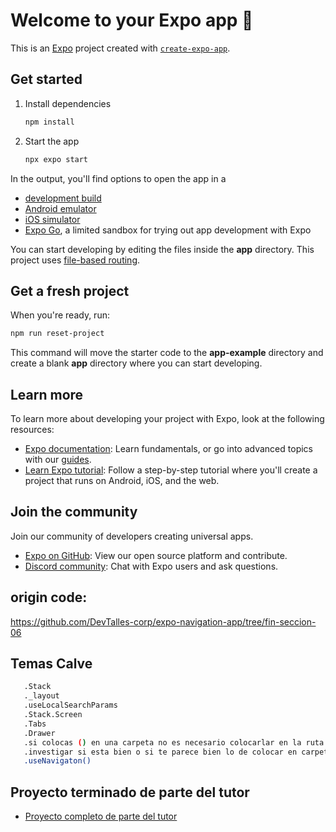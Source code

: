 # Welcome to your Expo app 👋

This is an [Expo](https://expo.dev) project created with [`create-expo-app`](https://www.npmjs.com/package/create-expo-app).

## Get started

1. Install dependencies

   ```bash
   npm install
   ```

2. Start the app

   ```bash
   npx expo start
   ```

In the output, you'll find options to open the app in a

- [development build](https://docs.expo.dev/develop/development-builds/introduction/)
- [Android emulator](https://docs.expo.dev/workflow/android-studio-emulator/)
- [iOS simulator](https://docs.expo.dev/workflow/ios-simulator/)
- [Expo Go](https://expo.dev/go), a limited sandbox for trying out app development with Expo

You can start developing by editing the files inside the **app** directory. This project uses [file-based routing](https://docs.expo.dev/router/introduction).

## Get a fresh project

When you're ready, run:

```bash
npm run reset-project
```

This command will move the starter code to the **app-example** directory and create a blank **app** directory where you can start developing.

## Learn more

To learn more about developing your project with Expo, look at the following resources:

- [Expo documentation](https://docs.expo.dev/): Learn fundamentals, or go into advanced topics with our [guides](https://docs.expo.dev/guides).
- [Learn Expo tutorial](https://docs.expo.dev/tutorial/introduction/): Follow a step-by-step tutorial where you'll create a project that runs on Android, iOS, and the web.

## Join the community

Join our community of developers creating universal apps.

- [Expo on GitHub](https://github.com/expo/expo): View our open source platform and contribute.
- [Discord community](https://chat.expo.dev): Chat with Expo users and ask questions.

##  origin code:

https://github.com/DevTalles-corp/expo-navigation-app/tree/fin-seccion-06

## Temas Calve

```bash
   .Stack
   ._layout
   .useLocalSearchParams
   .Stack.Screen
   .Tabs
   .Drawer
   .si colocas () en una carpeta no es necesario colocarlar en la ruta
   .investigar si esta bien o si te parece bien lo de colocar en carpetas por eje: en una carpeta los tabs en otra los Stack y asi ...
   .useNavigaton()
   ```
## Proyecto terminado de parte del tutor
- [Proyecto completo de parte del tutor](https://github.com/DevTalles-corp/expo-navigation-app/tree/fin-seccion-07)
